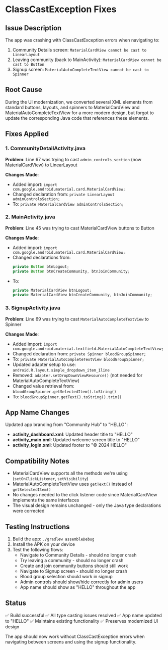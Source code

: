 # ClassCastException Fixes

## Issue Description
The app was crashing with ClassCastException errors when navigating to:
1. Community Details screen: `MaterialCardView cannot be cast to LinearLayout`
2. Leaving community (back to MainActivity): `MaterialCardView cannot be cast to Button`
3. Signup screen: `MaterialAutoCompleteTextView cannot be cast to Spinner`

## Root Cause
During the UI modernization, we converted several XML elements from standard buttons, layouts, and spinners to MaterialCardView and MaterialAutoCompleteTextView for a more modern design, but forgot to update the corresponding Java code that references these elements.

## Fixes Applied

### 1. CommunityDetailActivity.java
**Problem**: Line 67 was trying to cast `admin_controls_section` (now MaterialCardView) to LinearLayout

**Changes Made**:
- Added import: `import com.google.android.material.card.MaterialCardView;`
- Changed declaration from: `private LinearLayout adminControlsSection;`
- To: `private MaterialCardView adminControlsSection;`

### 2. MainActivity.java  
**Problem**: Line 45 was trying to cast MaterialCardView buttons to Button

**Changes Made**:
- Added import: `import com.google.android.material.card.MaterialCardView;`
- Changed declarations from:
  ```java
  private Button btnLogout;
  private Button btnCreateCommunity, btnJoinCommunity;
  ```
- To:
  ```java
  private MaterialCardView btnLogout;
  private MaterialCardView btnCreateCommunity, btnJoinCommunity;
  ```

### 3. SignupActivity.java
**Problem**: Line 69 was trying to cast `MaterialAutoCompleteTextView` to Spinner

**Changes Made**:
- Added import: `import com.google.android.material.textfield.MaterialAutoCompleteTextView;`
- Changed declaration from: `private Spinner bloodGroupSpinner;`
- To: `private MaterialAutoCompleteTextView bloodGroupSpinner;`
- Updated adapter setup to use: `android.R.layout.simple_dropdown_item_1line`
- Removed: `adapter.setDropDownViewResource()` (not needed for MaterialAutoCompleteTextView)
- Changed value retrieval from: `bloodGroupSpinner.getSelectedItem().toString()`
- To: `bloodGroupSpinner.getText().toString().trim()`

## App Name Changes
Updated app branding from "Community Hub" to "HELLO":
- **activity_dashboard.xml**: Updated header title to "HELLO"
- **activity_main.xml**: Updated welcome screen title to "HELLO"
- **activity_login.xml**: Updated footer to "© 2024 HELLO"

## Compatibility Notes
- MaterialCardView supports all the methods we're using (`setOnClickListener`, `setVisibility`)
- MaterialAutoCompleteTextView uses `getText()` instead of `getSelectedItem()`
- No changes needed to the click listener code since MaterialCardView implements the same interfaces
- The visual design remains unchanged - only the Java type declarations were corrected

## Testing Instructions
1. Build the app: `./gradlew assembleDebug`
2. Install the APK on your device
3. Test the following flows:
   - Navigate to Community Details - should no longer crash
   - Try leaving a community - should no longer crash
   - Create and join community buttons should still work
   - Navigate to Signup screen - should no longer crash
   - Blood group selection should work in signup
   - Admin controls should show/hide correctly for admin users
   - App name should show as "HELLO" throughout the app

## Status
✅ Build successful
✅ All type casting issues resolved
✅ App name updated to "HELLO"
✅ Maintains existing functionality
✅ Preserves modernized UI design

The app should now work without ClassCastException errors when navigating between screens and using the signup functionality.
